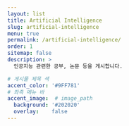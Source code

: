 ```yaml
---
layout: list
title: Artificial Intelligence
slug: artificial-intelligence
menu: true
permalink: /artificial-intelligence/
order: 1
sitemap: false
description: >
  인공지능 관련한 공부, 논문 등을 게시합니다.

# 게시물 제목 색
accent_color: '#9FF781'
# 좌측 메뉴 바
accent_image:  # image_path
  background: '#202020'
  overlay:    false
---
```


